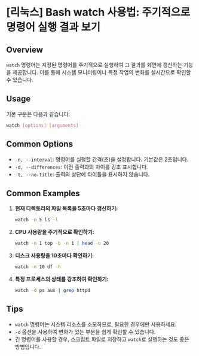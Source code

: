 # [리눅스] Bash watch 사용법: 주기적으로 명령어 실행 결과 보기

## Overview
`watch` 명령어는 지정된 명령어를 주기적으로 실행하여 그 결과를 화면에 갱신하는 기능을 제공합니다. 이를 통해 시스템 모니터링이나 특정 작업의 변화를 실시간으로 확인할 수 있습니다.

## Usage
기본 구문은 다음과 같습니다:

```bash
watch [options] [arguments]
```

## Common Options
- `-n, --interval`: 명령어를 실행할 간격(초)을 설정합니다. 기본값은 2초입니다.
- `-d, --differences`: 이전 출력과의 차이를 강조 표시합니다.
- `-t, --no-title`: 출력의 상단에 타이틀을 표시하지 않습니다.

## Common Examples
1. **현재 디렉토리의 파일 목록을 5초마다 갱신하기:**
   ```bash
   watch -n 5 ls -l
   ```

2. **CPU 사용량을 주기적으로 확인하기:**
   ```bash
   watch -n 1 top -b -n 1 | head -n 20
   ```

3. **디스크 사용량을 10초마다 확인하기:**
   ```bash
   watch -n 10 df -h
   ```

4. **특정 프로세스의 상태를 강조하여 확인하기:**
   ```bash
   watch -d ps aux | grep httpd
   ```

## Tips
- `watch` 명령어는 시스템 리소스를 소모하므로, 필요한 경우에만 사용하세요.
- `-d` 옵션을 사용하여 변화가 있는 부분을 쉽게 확인할 수 있습니다.
- 긴 명령어를 사용할 경우, 스크립트 파일로 저장하고 `watch`로 실행하는 것도 좋은 방법입니다.